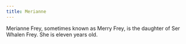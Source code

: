 ```yaml
---
title: Merianne
---
```


Merianne Frey, sometimes known as Merry Frey, is the daughter of Ser Whalen Frey. She is eleven years old. 


